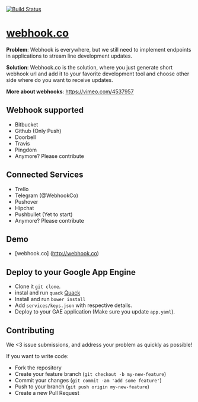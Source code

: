 [![Build Status](http://38.media.tumblr.com/7d922f7b05a10891d00543c7a4acb79d/tumblr_inline_mk24hqGq6X1qz4rgp.jpg)](http://webhook.co)

# [webhook.co](http://webhook.co)

**Problem**: Webhook is everywhere, but we still need to implement endpoints in applications to stream line development updates.

**Solution**: Webhook.co is the solution, where you just generate short webhook url and add it to your favorite development tool and choose other side where do you want to receive updates.

**More about webhooks**: https://vimeo.com/4537957

## Webhook supported

* Bitbucket
* Github (Only Push)
* Doorbell
* Travis
* Pingdom
* Anymore? Please contribute

## Connected Services

* Trello
* Telegram (@WebhookCo)
* Pushover
* Hipchat
* Pushbullet (Yet to start)
* Anymore? Please contribute

## Demo

* [webhook.co] (http://webhook.co)

## Deploy to your Google App Engine

* Clone it `git clone`.
* instal and run `quack` [Quack](https://github.com/Autodesk/quack)
* Install and run `bower install`
* Add `services/keys.json` with respective details.
* Deploy to your GAE application (Make sure you update `app.yaml`).

## Contributing

We <3 issue submissions, and address your problem as quickly as possible!

If you want to write code:

* Fork the repository
* Create your feature branch (`git checkout -b my-new-feature`)
* Commit your changes (`git commit -am 'add some feature'`)
* Push to your branch (`git push origin my-new-feature`)
* Create a new Pull Request
